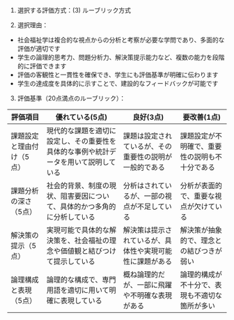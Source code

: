 1. 選択する評価方式：(3) ルーブリック方式

2. 選択理由：
- 社会福祉学は複合的な視点からの分析と考察が必要な学問であり、多面的な評価が適切です
- 学生の論理的思考力、問題分析力、解決策提示能力など、複数の能力を段階的に評価できます
- 評価の客観性と一貫性を確保でき、学生にも評価基準が明確に伝わります
- 学生の達成度を具体的に示すことで、建設的なフィードバックが可能です

3. 評価基準（20点満点のルーブリック）：

| 評価項目 | 優れている(5点) | 良好(3点) | 要改善(1点) |
|----------|----------------|-----------|------------|
| 課題設定と理由付け（5点） | 現代的な課題を適切に設定し、その重要性を具体的な事例や統計データを用いて説明している | 課題は設定されているが、その重要性の説明が一般的である | 課題設定が不明確で、重要性の説明も不十分である |
| 課題分析の深さ（5点） | 社会的背景、制度の現状、阻害要因について、具体的かつ多角的に分析している | 分析はされているが、一部の視点が不足している | 分析が表面的で、重要な視点が欠けている |
| 解決策の提示（5点） | 実現可能で具体的な解決策を、社会福祉の理念や価値観と結びつけて提示している | 解決策は提示されているが、具体性や実現可能性に課題がある | 解決策が抽象的で、理念との結びつきが弱い |
| 論理構成と表現（5点） | 論理的な構成で、専門用語を適切に用いて明確に表現している | 概ね論理的だが、一部に飛躍や不明確な表現がある | 論理的構成が不十分で、表現も不適切な箇所が多い |